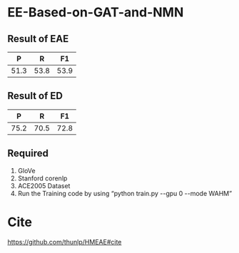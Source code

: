 # EE-Based-on-GAT-and-NMN
## Result of EAE
|P|R|F1|
|:------:|:------:|:------:|
|51.3|53.8|53.9|
## Result of ED
|P|R|F1|
|:------:|:------:|:------:|
|75.2|70.5|72.8|
## Required
1. GloVe
2. Stanford corenlp
3. ACE2005 Dataset
4. Run the Training code by using “python train.py --gpu 0 --mode WAHM”
# Cite
https://github.com/thunlp/HMEAE#cite
